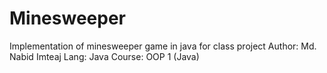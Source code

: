 Minesweeper
===========

Implementation of minesweeper game in java for class project
Author: Md. Nabid Imteaj
Lang: Java
Course: OOP 1 (Java)
